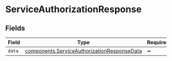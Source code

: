 # ServiceAuthorizationResponse


## Fields

| Field                                                                                                             | Type                                                                                                              | Required                                                                                                          | Description                                                                                                       |
| ----------------------------------------------------------------------------------------------------------------- | ----------------------------------------------------------------------------------------------------------------- | ----------------------------------------------------------------------------------------------------------------- | ----------------------------------------------------------------------------------------------------------------- |
| `data`                                                                                                            | [components.ServiceAuthorizationResponseData](../../../sdk/models/components/serviceauthorizationresponsedata.md) | :heavy_minus_sign:                                                                                                | N/A                                                                                                               |